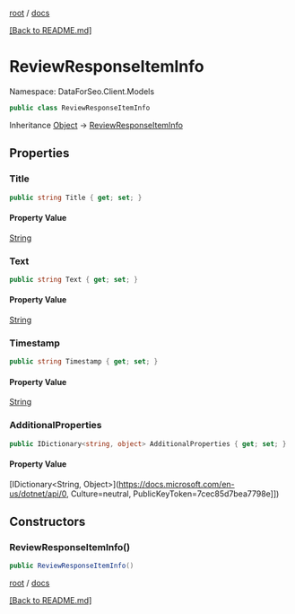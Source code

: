 [root](./../ "root") / [docs](./ "docs")

[[Back to README.md]](./../README.md "[Back to README.md]")

# ReviewResponseItemInfo

Namespace: DataForSeo.Client.Models

```csharp
public class ReviewResponseItemInfo
```

Inheritance [Object](https://docs.microsoft.com/en-us/dotnet/api/Object) → [ReviewResponseItemInfo](./ReviewResponseItemInfo.md)

## Properties

### **Title**

```csharp
public string Title { get; set; }
```

#### Property Value

[String](https://docs.microsoft.com/en-us/dotnet/api/String)<br>

### **Text**

```csharp
public string Text { get; set; }
```

#### Property Value

[String](https://docs.microsoft.com/en-us/dotnet/api/String)<br>

### **Timestamp**

```csharp
public string Timestamp { get; set; }
```

#### Property Value

[String](https://docs.microsoft.com/en-us/dotnet/api/String)<br>

### **AdditionalProperties**

```csharp
public IDictionary<string, object> AdditionalProperties { get; set; }
```

#### Property Value

[IDictionary&lt;String, Object&gt;](https://docs.microsoft.com/en-us/dotnet/api/0, Culture=neutral, PublicKeyToken=7cec85d7bea7798e]])<br>

## Constructors

### **ReviewResponseItemInfo()**

```csharp
public ReviewResponseItemInfo()
```

[root](./../ "root") / [docs](./ "docs")

[[Back to README.md]](./../README.md "[Back to README.md]")